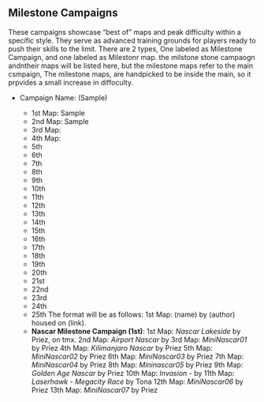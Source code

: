 ## **Milestone Campaigns** ##
These campaigns showcase “best of” maps and peak difficulty within a specific style. They serve as advanced training grounds for players ready to push their skills to the limit.
There are 2 types, One labeled as Milestone Campaign, and one labeled as Milestonr map.
the milstone stone campaogn andntheir maps will be listed here, but the milestone maps refer to the main csmpaign,
The milestone maps, are handpicked to be inside the main, so it prpvides a small increase in diffoculty.

* Campaign Name: (Sample)
    * 1st Map: Sample
    * 2nd Map: Sample
    * 3rd Map: 
    * 4th Map: 
    * 5th 
    * 6th
    * 7th
    * 8th
    * 9th
    * 10th
    * 11th
    * 12th
    * 13th
    * 14th
    * 15th
    * 16th
    * 17th
    * 18th
    * 19th
    * 20th
    * 21st
    * 22nd
    * 23rd
    * 24th
    * 25th
    The format will be as follows:
      1st Map: (name) by (author) housed on (link).



    - **Nascar Milestone Campaign (1st)**:
   1st Map: *Nascar Lakeside* by Priez, on tmx.
   2nd Map: *Airport Nascar* by 
   3rd Map: *MiniNascar01* by Priez
   4th Map: *Kilimanjaro Nascar* by Priez
   5th Map: *MiniNascar02* by Priez
   6th Map: *MiniNascar03* by Priez
   7th Map: *MiniNascar04* by Priez
   8th Map: *Mininascar05* by Priez
   9th Map: *Golden Age Nascar* by Priez
   10th Map: *Invasion* - by 
   11th Map: *Laserhawk - Megacity Race* by Tona
   12th Map: *MiniNascar06* by Priez
   13th Map: *MiniNascar07* by Priez
   